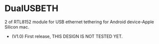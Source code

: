 # DualUSBETH
2 of RTL8152 module for USB ethernet tethering for Android device-Apple Silicon mac.

* (V1.0) First release, THIS DESIGN IS NOT TESTED YET.
